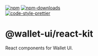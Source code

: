 [![npm][npm-image]][npm-url]
[![npm-downloads][npm-downloads-image]][npm-url]
<br />
[![code-style-prettier][code-style-prettier-image]][code-style-prettier-url]

[code-style-prettier-image]: https://img.shields.io/badge/code_style-prettier-ff69b4.svg?style=flat-square
[code-style-prettier-url]: https://github.com/prettier/prettier
[npm-downloads-image]: https://img.shields.io/npm/dm/@wallet-ui/react-kit/latest.svg?style=flat
[npm-image]: https://img.shields.io/npm/v/@wallet-ui/react-kit/latest.svg?style=flat
[npm-url]: https://www.npmjs.com/package/@wallet-ui/react-kit/v/latest

# @wallet-ui/react-kit

React components for Wallet UI.
